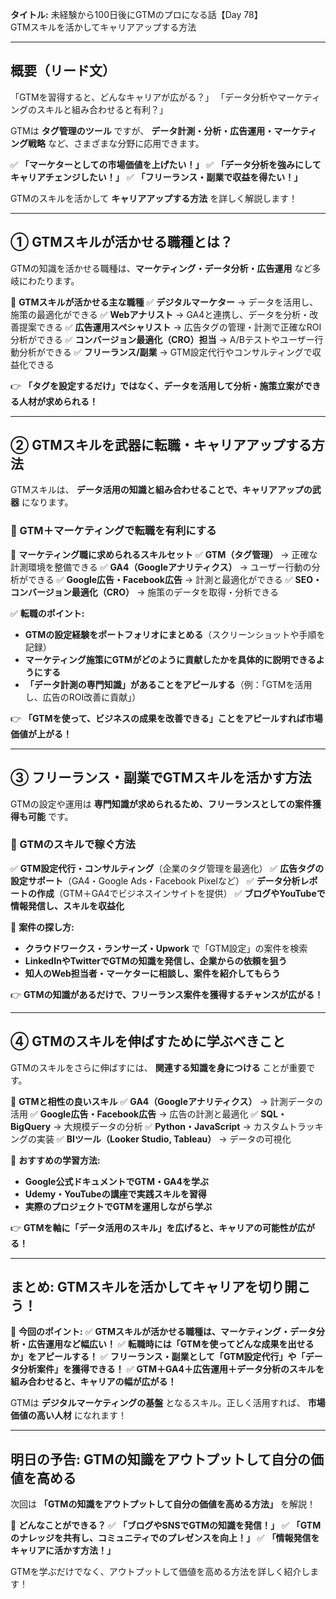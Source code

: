 **タイトル:**
未経験から100日後にGTMのプロになる話【Day 78】\
GTMスキルを活かしてキャリアアップする方法

---

## **概要（リード文）**

「GTMを習得すると、どんなキャリアが広がる？」
「データ分析やマーケティングのスキルと組み合わせると有利？」

GTMは **タグ管理のツール** ですが、 **データ計測・分析・広告運用・マーケティング戦略** など、さまざまな分野に応用できます。

✅ **「マーケターとしての市場価値を上げたい！」**
✅ **「データ分析を強みにしてキャリアチェンジしたい！」**
✅ **「フリーランス・副業で収益を得たい！」**

GTMのスキルを活かして **キャリアアップする方法** を詳しく解説します！

---

## **① GTMスキルが活かせる職種とは？**

GTMの知識を活かせる職種は、**マーケティング・データ分析・広告運用** など多岐にわたります。

📌 **GTMスキルが活かせる主な職種**
✅ **デジタルマーケター** → データを活用し、施策の最適化ができる
✅ **Webアナリスト** → GA4と連携し、データを分析・改善提案できる
✅ **広告運用スペシャリスト** → 広告タグの管理・計測で正確なROI分析ができる
✅ **コンバージョン最適化（CRO）担当** → A/Bテストやユーザー行動分析ができる
✅ **フリーランス/副業** → GTM設定代行やコンサルティングで収益化できる

👉 **「タグを設定するだけ」ではなく、データを活用して分析・施策立案ができる人材が求められる！**

---

## **② GTMスキルを武器に転職・キャリアアップする方法**

GTMスキルは、 **データ活用の知識と組み合わせることで、キャリアアップの武器** になります。

### **🔹 GTM＋マーケティングで転職を有利にする**

📌 **マーケティング職に求められるスキルセット**
✅ **GTM（タグ管理）** → 正確な計測環境を整備できる
✅ **GA4（Googleアナリティクス）** → ユーザー行動の分析ができる
✅ **Google広告・Facebook広告** → 計測と最適化ができる
✅ **SEO・コンバージョン最適化（CRO）** → 施策のデータを取得・分析できる

✅ **転職のポイント:**
- **GTMの設定経験をポートフォリオにまとめる**（スクリーンショットや手順を記録）
- **マーケティング施策にGTMがどのように貢献したかを具体的に説明できるようにする**
- **「データ計測の専門知識」があることをアピールする**（例：「GTMを活用し、広告のROI改善に貢献」）

👉 **「GTMを使って、ビジネスの成果を改善できる」ことをアピールすれば市場価値が上がる！**

---

## **③ フリーランス・副業でGTMスキルを活かす方法**

GTMの設定や運用は **専門知識が求められるため、フリーランスとしての案件獲得も可能** です。

### **🔹 GTMのスキルで稼ぐ方法**
✅ **GTM設定代行・コンサルティング**（企業のタグ管理を最適化）
✅ **広告タグの設定サポート**（GA4・Google Ads・Facebook Pixelなど）
✅ **データ分析レポートの作成**（GTM＋GA4でビジネスインサイトを提供）
✅ **ブログやYouTubeで情報発信し、スキルを収益化**

📌 **案件の探し方:**
- **クラウドワークス・ランサーズ・Upwork** で「GTM設定」の案件を検索
- **LinkedInやTwitterでGTMの知識を発信し、企業からの依頼を狙う**
- **知人のWeb担当者・マーケターに相談し、案件を紹介してもらう**

👉 **GTMの知識があるだけで、フリーランス案件を獲得するチャンスが広がる！**

---

## **④ GTMのスキルを伸ばすために学ぶべきこと**

GTMのスキルをさらに伸ばすには、 **関連する知識を身につける** ことが重要です。

📌 **GTMと相性の良いスキル**
✅ **GA4（Googleアナリティクス）** → 計測データの活用
✅ **Google広告・Facebook広告** → 広告の計測と最適化
✅ **SQL・BigQuery** → 大規模データの分析
✅ **Python・JavaScript** → カスタムトラッキングの実装
✅ **BIツール（Looker Studio, Tableau）** → データの可視化

🔹 **おすすめの学習方法:**
- **Google公式ドキュメントでGTM・GA4を学ぶ**
- **Udemy・YouTubeの講座で実践スキルを習得**
- **実際のプロジェクトでGTMを運用しながら学ぶ**

👉 **GTMを軸に「データ活用のスキル」を広げると、キャリアの可能性が広がる！**

---

## **まとめ: GTMスキルを活かしてキャリアを切り開こう！**

📌 **今回のポイント:**
✅ **GTMスキルが活かせる職種は、マーケティング・データ分析・広告運用など幅広い！**
✅ **転職時には「GTMを使ってどんな成果を出せるか」をアピールする！**
✅ **フリーランス・副業として「GTM設定代行」や「データ分析案件」を獲得できる！**
✅ **GTM＋GA4＋広告運用＋データ分析のスキルを組み合わせると、キャリアの幅が広がる！**

GTMは **デジタルマーケティングの基盤** となるスキル。正しく活用すれば、 **市場価値の高い人材** になれます！

---

## **明日の予告: GTMの知識をアウトプットして自分の価値を高める**

次回は **「GTMの知識をアウトプットして自分の価値を高める方法」** を解説！

📌 **どんなことができる？**
✅ **「ブログやSNSでGTMの知識を発信！」**
✅ **「GTMのナレッジを共有し、コミュニティでのプレゼンスを向上！」**
✅ **「情報発信をキャリアに活かす方法！」**

GTMを学ぶだけでなく、アウトプットして価値を高める方法を詳しく紹介します！
